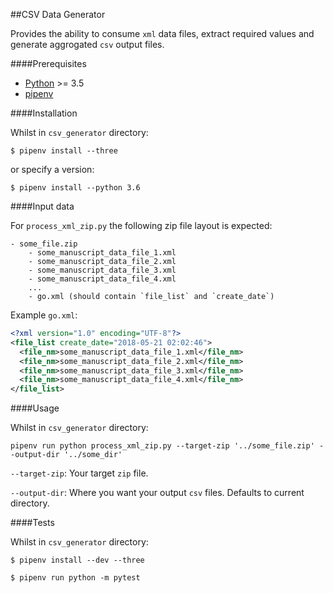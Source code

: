 ##CSV Data Generator

Provides the ability to consume `xml` data files, extract required values and generate aggrogated `csv` output files. 

####Prerequisites

- [Python](https://www.python.org/) >= 3.5
- [pipenv](https://github.com/pypa/pipenv)

####Installation

Whilst in `csv_generator` directory:

`$ pipenv install --three`

or specify a version:

`$ pipenv install --python 3.6`

####Input data

For `process_xml_zip.py` the following zip file layout is expected:

```
- some_file.zip
    - some_manuscript_data_file_1.xml
    - some_manuscript_data_file_2.xml
    - some_manuscript_data_file_3.xml
    - some_manuscript_data_file_4.xml
    ...
    - go.xml (should contain `file_list` and `create_date`)
```   

Example `go.xml`:

```xml
<?xml version="1.0" encoding="UTF-8"?>
<file_list create_date="2018-05-21 02:02:46">
  <file_nm>some_manuscript_data_file_1.xml</file_nm>
  <file_nm>some_manuscript_data_file_2.xml</file_nm>
  <file_nm>some_manuscript_data_file_3.xml</file_nm>
  <file_nm>some_manuscript_data_file_4.xml</file_nm>
</file_list>
```

####Usage

Whilst in `csv_generator` directory:

`pipenv run python process_xml_zip.py --target-zip '../some_file.zip' --output-dir '../some_dir'`

`--target-zip`: Your target `zip` file.

`--output-dir`: Where you want your output `csv` files. Defaults to current directory.

####Tests

Whilst in `csv_generator` directory:

`$ pipenv install --dev --three`

`$ pipenv run python -m pytest`